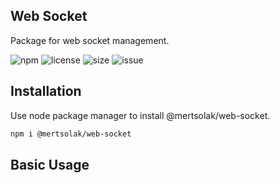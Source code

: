 ## Web Socket

Package for web socket management.

![npm](https://img.shields.io/npm/v/@mertsolak/web-socket)
![license](https://img.shields.io/npm/l/@mertsolak/web-socket)
![size](https://img.shields.io/bundlephobia/min/@mertsolak/web-socket)
![issue](https://img.shields.io/github/issues/mert-solak/web-socket)

## Installation

Use node package manager to install @mertsolak/web-socket.

```bash
npm i @mertsolak/web-socket
```

## Basic Usage

```typescript

```
